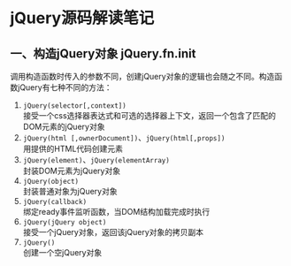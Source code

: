 # jQuery源码解读笔记

## 一、构造jQuery对象 jQuery.fn.init
调用构造函数时传入的参数不同，创建jQuery对象的逻辑也会随之不同。构造函数jQuery有七种不同的方法：
1. `jQuery(selector[,context])` <br/>
	接受一个css选择器表达式和可选的选择器上下文，返回一个包含了匹配的DOM元素的jQuery对象
1. `jQuery(html [,ownerDocument])`、`jQuery(html[,props])` <br/>
	用提供的HTML代码创建元素
1. `jQuery(element)`、`jQuery(elementArray)` <br/>
	封装DOM元素为jQuery对象
1. `jQuery(object)` <br/>
	封装普通对象为jQuery对象
1. `jQuery(callback)` <br/>
	绑定ready事件监听函数，当DOM结构加载完成时执行
1. `jQuery(jQuery object)` <br/>
	接受一个jQuery对象，返回该jQuery对象的拷贝副本
1. `jQuery()` <br/>
	创建一个空jQuery对象
